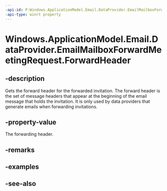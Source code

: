 ```yaml
---
-api-id: P:Windows.ApplicationModel.Email.DataProvider.EmailMailboxForwardMeetingRequest.ForwardHeader
-api-type: winrt property
---
```


<!-- Property syntax
public string ForwardHeader { get; }
-->

# Windows.ApplicationModel.Email.DataProvider.EmailMailboxForwardMeetingRequest.ForwardHeader

## -description
Gets the forward header for the forwarded invitation. The forward header is the set of message headers that appear at the beginning of the email message that holds the invitation. It is only used by data providers that generate emails when forwarding invitations.

## -property-value
The forwarding header.

## -remarks

## -examples

## -see-also
